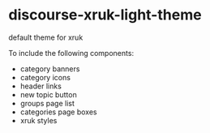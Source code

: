 # discourse-xruk-light-theme
 default theme for xruk

To include the following components:

* category banners
* category icons
* header links
* new topic button
* groups page list
* categories page boxes
* xruk styles

